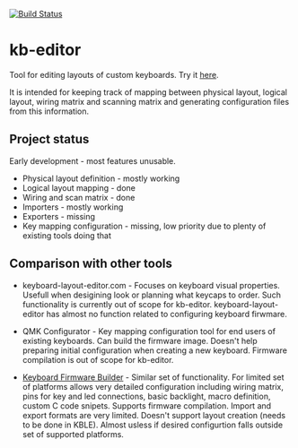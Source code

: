 [![Build Status](https://travis-ci.com/karliss/kb-editor.svg?branch=master)](https://travis-ci.com/karliss/kb-editor)

# kb-editor
Tool for editing layouts of custom keyboards. Try it [here](https://karliss.github.io/kb-editor/preview). 

It is intended for keeping track of mapping between physical layout, logical layout, wiring matrix and scanning matrix and generating configuration files from this information.


## Project status

Early development - most features unusable.

* Physical layout definition - mostly working
* Logical layout mapping - done
* Wiring and scan matrix - done
* Importers - mostly working
* Exporters - missing
* Key mapping configuration - missing, low priority due to plenty of existing tools doing that


## Comparison with other tools

* keyboard-layout-editor.com - Focuses on keyboard visual properties. Usefull when desigining look or planning what keycaps to order. Such functionality is currently out of scope for kb-editor.  keyboard-layout-editor has almost no function related to configuring keyboard firwmare.

* QMK Configurator - Key mapping configuration tool for end users of existing keyboards. Can build the firmware image. Doesn't help preparing initial configuration when creating a new keyboard. Firmware compilation is out of scope for kb-editor.

* [Keyboard Firmware Builder](https://kbfirmware.com/) - Similar set of functionality. For limited set of platforms allows very detailed configuration including wiring matrix, pins for key and led connections, basic backlight, macro definition, custom C code snipets. Supports firmware compilation. Import and export formats are very limited. Doesn't support layout creation (needs to be done in KBLE). Almost usless if desired configurtion falls outside set of supported platforms.